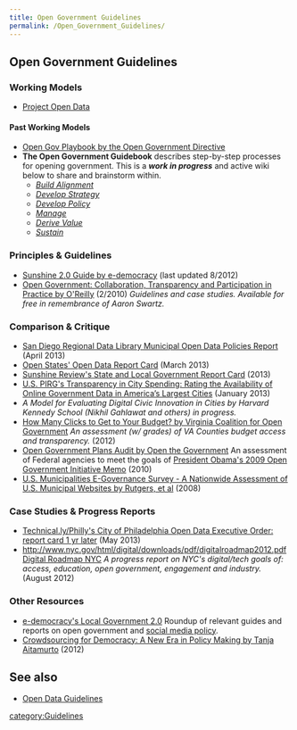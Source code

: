 ```yaml
---
title: Open Government Guidelines
permalink: /Open_Government_Guidelines/
---
```


Open Government Guidelines
--------------------------

### Working Models

-   [Project Open Data](http://project-open-data.github.io/)

#### Past Working Models

-   [Open Gov Playbook by the Open Government Directive](https://opengovdirective.pbworks.com/)
-   **The Open Government Guidebook** describes step-by-step processes for opening government. This is a ***work in progress*** and active wiki below to share and brainstorm within.
    -   *[Build Alignment](/Build_Alignment "wikilink")*
    -   *[Develop Strategy](/Strategy "wikilink")*
    -   *[Develop Policy](/Policy "wikilink")*
    -   *[Manage](/Manage "wikilink")*
    -   *[Derive Value](/Derive_Value "wikilink")*
    -   *[Sustain](/Sustain "wikilink")*

### Principles & Guidelines

-   [Sunshine 2.0 Guide by e-democracy](https://docs.google.com/document/edit?id=1_HbxDd87XiqVmMPRgqvIrVU6Sao1WLBMZounUiCcYK0&hl=en) (last updated 8/2012)
-   [Open Government: Collaboration, Transparency and Participation in Practice by O'Reilly](https://github.com/oreillymedia/open_government) (2/2010) *Guidelines and case studies. Available for free in remembrance of Aaron Swartz.*

### Comparison & Critique

-   [San Diego Regional Data Library Municipal Open Data Policies Report](http://www.sandiegodata.org/reports/municipal-open-data-policies/) (April 2013)
-   [Open States' Open Data Report Card](http://openstates.org/reportcard/) (March 2013)
-   [Sunshine Review's State and Local Government Report Card](http://sunshinereview.org/index.php/Transparency_report_card_(2013)) (2013)
-   [U.S. PIRG's Transparency in City Spending: Rating the Availability of Online Government Data in America’s Largest Cities](http://www.uspirg.org/sites/pirg/files/reports/%232USP_transparent_ciites_v6_screen_2.pdf) (January 2013)
-   *A Model for Evaluating Digital Civic Innovation in Cities by Harvard Kennedy School (Nikhil Gahlawat and others) in progress.*
-   [How Many Clicks to Get to Your Budget? by Virginia Coalition for Open Government](http://www.opengovva.org/about-the-coalition/1654-how-many-clicks-resource-page) *An assessment (w/ grades) of VA Counties budget access and transparency.* (2012)
-   [Open Government Plans Audit by Open the Government](https://sites.google.com/site/opengovtplans/) An assessment of Federal agencies to meet the goals of [President Obama's 2009 Open Government Initiative Memo](http://www.whitehouse.gov/open/documents/open-government-directive) (2010)
-   [U.S. Municipalities E-Governance Survey - A Nationwide Assessment of U.S. Municipal Websites by Rutgers, et al](http://spaa.newark.rutgers.edu/images/stories/documents/EGov/2008USCitySurveyFullReport.pdf) (2008)

### Case Studies & Progress Reports

-   [Technical.ly/Philly's City of Philadelphia Open Data Executive Order: report card 1 yr later](http://technical.ly/philly/2013/05/02/philadelphia-open-data-executive-order/) (May 2013)
-   [<http://www.nyc.gov/html/digital/downloads/pdf/digitalroadmap2012.pdf> Digital Roadmap NYC](/http://www.nyc.gov/html/digital/downloads/pdf/digitalroadmap2012.pdf_Digital_Roadmap_NYC "wikilink") *A progress report on NYC's digital/tech goals of: access, education, open government, engagement and industry.* (August 2012)

### Other Resources

-   [e-democracy's Local Government 2.0](http://pages.e-democracy.org/Local_Government_2.0) Roundup of relevant guides and reports on open government and [social media policy](http://wiki.civiccommons.org/Social_Media_Policy).
-   [Crowdsourcing for Democracy: A New Era in Policy Making by Tanja Aitamurto](http://www.scribd.com/doc/118136573/Crowdsourcing-for-Democracy-New-Era-in-Policy-Making) (2012)

See also
--------

-   [Open Data Guidelines](/Open_Data_Guidelines "wikilink")

[category:Guidelines](/category:Guidelines "wikilink")
